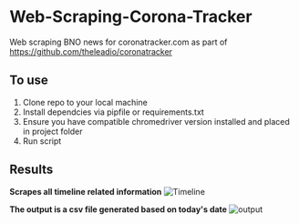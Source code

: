 # Web-Scraping-Corona-Tracker
Web scraping BNO news for coronatracker.com as part of https://github.com/theleadio/coronatracker

## To use
1. Clone repo to your local machine
2. Install dependcies via pipfile or requirements.txt
3. Ensure you have compatible chromedriver version installed and placed in project folder
4. Run script

## Results
__Scrapes all timeline related information__
![Timeline](../master/Pictures/timeline.png)

__The output is a csv file generated based on today's date__
![output](../master/Pictures/output.png)
